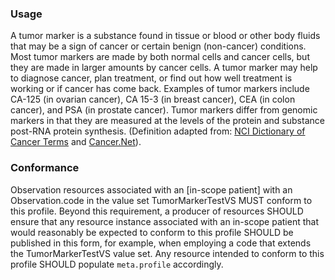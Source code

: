 ### Usage

A tumor marker is a substance found in tissue or blood or other body fluids that may be a sign of cancer or certain benign (non-cancer) conditions. Most tumor markers are made by both normal cells and cancer cells, but they are made in larger amounts by cancer cells. A tumor marker may help to diagnose cancer, plan treatment, or find out how well treatment is working or if cancer has come back. Examples of tumor markers include CA-125 (in ovarian cancer), CA 15-3 (in breast cancer), CEA (in colon cancer), and PSA (in prostate cancer). Tumor markers differ from genomic markers in that they are measured at the levels of the protein and substance post-RNA protein synthesis. (Definition adapted from: [NCI Dictionary of Cancer Terms](https://www.cancer.gov/publications/dictionaries/cancer-terms/def/tumor-marker-test) and [Cancer.Net](https://www.cancer.net/navigating-cancer-care/diagnosing-cancer/tests-and-procedures/tumor-marker-tests)).

### Conformance

Observation resources associated with an [in-scope patient] with an Observation.code in the value set TumorMarkerTestVS MUST conform to this profile. Beyond this requirement, a producer of resources SHOULD ensure that any resource instance associated with an in-scope patient that would reasonably be expected to conform to this profile SHOULD be published in this form, for example, when employing a code that extends the TumorMarkerTestVS value set. Any resource intended to conform to this profile SHOULD populate `meta.profile` accordingly.
